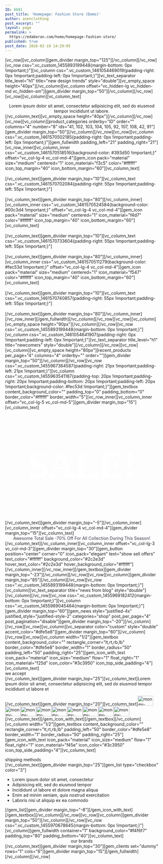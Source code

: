 ```yaml
---
ID: 6681
post_title: 'Homepage: Fashion Store (Demo)'
author: asenclothing
post_excerpt: ""
layout: page
permalink: >
  https://edaberan.com/home/homepage-fashion-store/
published: true
post_date: 2016-02-19 14:29:05
---
```

[vc_row][vc_column][gem_divider margin_top="125"][/vc_column][/vc_row][vc_row css=".vc_custom_1455893199448{margin-bottom: 0px !important;}"][vc_column css=".vc_custom_1461054469019{padding-right: 0px !important;padding-left: 0px !important;}"][vc_text_separator title_level="h1" title="new design trends" style="double"][vc_empty_space height="40px"][/vc_column][vc_column offset="vc_hidden-lg vc_hidden-md vc_hidden-sm"][gem_divider margin_top="50"][/vc_column][/vc_row][vc_row][vc_column][vc_column_text]
<div class="styled-subtitle" style="text-align: center;">Lorem ipsum dolor sit amet, consectetur adipisicing elit, sed do eiusmod tempor incididunt ut labore.</div>
[/vc_column_text][vc_empty_space height="40px"][/vc_column][/vc_row][vc_row][vc_column][product_categories orderby="ID" order="" columns="4" number="8" ids="41, 102, 103, 104, 105, 92, 107, 108, 42, 91"][gem_divider margin_top="50"][/vc_column][/vc_row][vc_row][vc_column css=".vc_custom_1461570502185{padding-right: 0px !important;padding-left: 0px !important;}"][gem_fullwidth padding_left="21" padding_right="21"][vc_row_inner][vc_column_inner css=".vc_custom_1461570518516{background-color: #393d50 !important;}" offset="vc_col-lg-4 vc_col-md-4"][gem_icon pack="material" size="medium" centered="1" icon_material="f3c5" color="#ffffff" icon_top_margin="40" icon_bottom_margin="60"][vc_column_text]
<div class="title-h3" style="text-align: center;"><span style="color: #ffffff;">SEASONS TRENDS</span></div>
[/vc_column_text][gem_divider margin_top="10"][vc_column_text css=".vc_custom_1461570702084{padding-right: 55px !important;padding-left: 55px !important;}"]
<div class="styled-subtitle" style="text-align: center;"><span style="color: #ffffff;">Duis sed odio sit amet nibh vulputate cursus a sit amet mauris morbi </span></div>
[/vc_column_text][gem_divider margin_top="80"][/vc_column_inner][vc_column_inner css=".vc_custom_1461570524584{background-color: #00c3d4 !important;}" offset="vc_col-lg-4 vc_col-md-4"][gem_icon pack="material" size="medium" centered="1" icon_material="f4d7" color="#ffffff" icon_top_margin="40" icon_bottom_margin="60"][vc_column_text]
<div class="title-h3" style="text-align: center;"><span style="color: #ffffff;">MEGA SALES</span></div>
[/vc_column_text][gem_divider margin_top="10"][vc_column_text css=".vc_custom_1461570733604{padding-right: 55px !important;padding-left: 55px !important;}"]
<div class="styled-subtitle" style="text-align: center;"><span style="color: #ffffff;">Duis sed odio sit amet nibh vulputate cursus a sit amet mauris morbi </span></div>
[/vc_column_text][gem_divider margin_top="80"][/vc_column_inner][vc_column_inner css=".vc_custom_1461570511279{background-color: #fec53d !important;}" offset="vc_col-lg-4 vc_col-md-4"][gem_icon pack="material" size="medium" centered="1" icon_material="f547" color="#ffffff" icon_top_margin="40" icon_bottom_margin="60"][vc_column_text]
<div class="title-h3" style="text-align: center;"><span style="color: #ffffff;">SPECIAL OFFERS</span></div>
[/vc_column_text][gem_divider margin_top="10"][vc_column_text css=".vc_custom_1461570740857{padding-right: 55px !important;padding-left: 55px !important;}"]
<div class="styled-subtitle" style="text-align: center;"><span style="color: #ffffff;">Duis sed odio sit amet nibh vulputate cursus a sit amet mauris morbi </span></div>
[/vc_column_text][gem_divider margin_top="80"][/vc_column_inner][/vc_row_inner][/gem_fullwidth][/vc_column][/vc_row][vc_row][vc_column][vc_empty_space height="90px"][/vc_column][/vc_row][vc_row css=".vc_custom_1455893199448{margin-bottom: 0px !important;}"][vc_column css=".vc_custom_1461054641907{padding-right: 0px !important;padding-left: 0px !important;}"][vc_text_separator title_level="h1" title="newcomers" style="double"][/vc_column][/vc_row][vc_row][vc_column][vc_empty_space height="80px"][recent_products per_page="4" columns="4" orderby="" order=""][gem_divider margin_top="50"][/vc_column][/vc_row][vc_row css=".vc_custom_1455967364587{padding-right: 21px !important;padding-left: 21px !important;}"][vc_column css=".vc_custom_1455963541187{padding-top: 20px !important;padding-right: 20px !important;padding-bottom: 20px !important;padding-left: 20px !important;background-color: #fec53d !important;}"][gem_textbox content_background_color="" padding_top="0" padding_bottom="0" border_color="#ffffff" border_width="5"][vc_row_inner][vc_column_inner offset="vc_col-lg-5 vc_col-md-5"][gem_divider margin_top="15"][vc_column_text]
<p style="text-align: center; font-size: 120px; font-weight: bold; color: #ffffff; font-family: 'Montserrat'; line-height: 120px;">SALE!</p>
[/vc_column_text][gem_divider margin_top="-5"][/vc_column_inner][vc_column_inner offset="vc_col-lg-4 vc_col-md-4"][gem_divider margin_top="15"][vc_column_text]
<div class="styled-subtitle" style="text-align: center;"><span style="color: #3b3a4c;">Awesome Total Sale -70%</span>
<span style="color: #3b3a4c;">Off For All Collection</span>
<span style="color: #3b3a4c;">During This Season!</span></div>
[/vc_column_text][/vc_column_inner][vc_column_inner offset="vc_col-lg-3 vc_col-md-3"][gem_divider margin_top="30"][gem_button position="center" corner="0" icon_pack="elegant" text="show sell offers" text_color="#ffffff" background_color="#2c2e3d" hover_text_color="#2c2e3d" hover_background_color="#ffffff"][/vc_column_inner][/vc_row_inner][/gem_textbox][gem_divider margin_top="-23"][/vc_column][/vc_row][vc_row][vc_column][gem_divider margin_top="85"][/vc_column][/vc_row][vc_row css=".vc_custom_1455893199448{margin-bottom: 0px !important;}"][vc_column][vc_text_separator title="news from blog" style="double"][/vc_column][/vc_row][vc_row css=".vc_custom_1455969182412{margin-bottom: 0px !important;}"][vc_column css=".vc_custom_1455969045464{margin-bottom: 0px !important;}"][gem_divider margin_top="60"][gem_news style="justified-4x" justified_style="justified-style-2" categories="shop" post_per_page="4" post_pagination="disable"][gem_divider margin_top="-20"][/vc_column][/vc_row][vc_row][vc_column][vc_separator color="custom" style="double" accent_color="#dfe5e8"][gem_divider margin_top="60"][/vc_column][/vc_row][vc_row][vc_column width="1/2"][gem_textbox content_background_color="" rectangle_corner="lt,rt,rb,lb" border_color="#dfe5e8" border_width="1" border_radius="50" padding_left="50" padding_right="25"][gem_icon_with_text icon_pack="material" icon_size="medium" flow="1" float_right="1" icon_material="f25d" icon_color="#3c3950" icon_top_side_padding="4"][vc_column_text]
<div class="title-h3">we accept</div>
[/vc_column_text][gem_divider margin_top="25"][vc_column_text]Lorem ipsum dolor sit amet, consectetur adipisicing elit,
sed do eiusmod tempor incididunt ut labore et

[/vc_column_text][gem_divider margin_top="20"][vc_column_text]<img class="alignleft wp-image-6246 size-full" src="https://edaberan.com/wp-content/uploads/2016/01/money-icon-9.jpg" alt="money-icon-9" width="51" height="32" /><img class="alignleft wp-image-6244 size-full" src="https://edaberan.com/wp-content/uploads/2016/01/money-icon-8.jpg" alt="money-icon-8" width="51" height="32" /><img class="alignleft wp-image-6242 size-full" src="https://edaberan.com/wp-content/uploads/2016/01/money-icon-7.jpg" alt="money-icon-7" width="51" height="32" /><img class="alignleft wp-image-6230 size-full" src="https://edaberan.com/wp-content/uploads/2016/01/money-icon-1.jpg" alt="money-icon-1" width="51" height="32" /><img class="alignleft wp-image-6232 size-full" src="https://edaberan.com/wp-content/uploads/2016/01/money-icon-2.jpg" alt="money-icon-2" width="51" height="32" /><img class="alignleft wp-image-6240 size-full" src="https://edaberan.com/wp-content/uploads/2016/01/money-icon-6.jpg" alt="money-icon-6" width="51" height="32" /><img class="alignleft wp-image-6238 size-full" src="https://edaberan.com/wp-content/uploads/2016/01/money-icon-5.jpg" alt="money-icon-5" width="51" height="32" /><img class="alignleft wp-image-6234 size-full" src="https://edaberan.com/wp-content/uploads/2016/01/money-icon-3.jpg" alt="money-icon-3" width="51" height="32" /><img class="alignleft wp-image-6236 size-full" src="https://edaberan.com/wp-content/uploads/2016/01/money-icon-4.jpg" alt="money-icon-4" width="51" height="32" />[/vc_column_text][/gem_icon_with_text][/gem_textbox][/vc_column][vc_column width="1/2"][gem_textbox content_background_color="" rectangle_corner="lt,rt,rb,lb" padding_left="50" border_color="#dfe5e8" border_width="1" border_radius="50" padding_right="25"][gem_icon_with_text icon_pack="material" icon_size="medium" flow="1" float_right="1" icon_material="f45e" icon_color="#3c3950" icon_top_side_padding="4"][vc_column_text]
<div class="title-h3">shipping methods</div>
[/vc_column_text][gem_divider margin_top="25"][gem_list type="checkbox" color="3"]
<ul>
 	<li>Lorem ipsum dolor sit amet, consectetur</li>
 	<li>Adipisicing elit, sed do eiusmod tempor</li>
 	<li>Incididunt ut labore et dolore magna aliqua</li>
 	<li>Enim ad minim veniam, quis nostrud exercitation</li>
 	<li>Laboris nisi ut aliquip ex ea commodo</li>
</ul>
[/gem_list][gem_divider margin_top="-8"][/gem_icon_with_text][/gem_textbox][/vc_column][/vc_row][vc_row][vc_column][gem_divider margin_top="50"][/vc_column][/vc_row][vc_row css=".vc_custom_1455970678645{margin-bottom: 0px !important;}"][vc_column][gem_fullwidth container="1" background_color="#f4f6f7" padding_top="80" padding_bottom="40"][vc_column_text]
<div class="title-h3" style="text-align: center;">our brands</div>
[/vc_column_text][gem_divider margin_top="30"][gem_clients set="dummy" rows="1" cols="6"][gem_divider margin_top="15"][/gem_fullwidth][/vc_column][/vc_row]
